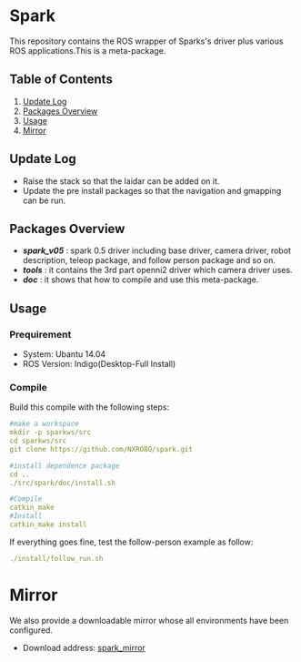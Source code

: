 # Spark

This repository contains the ROS wrapper of Sparks's driver plus various ROS applications.This is a meta-package.

## Table of Contents

1. [Update Log](#update-log)
2. [Packages Overview](#packages-overview)
3. [Usage](#usage)
4. [Mirror](#mirror)

## Update Log

* Raise the stack so that the laidar can be added on it.
* Update the pre install packages so that the navigation and gmapping can be run.

## Packages Overview

* ***spark_v05*** : spark 0.5 driver including base driver, camera driver, robot description, teleop package, and follow person package and so on.
* ***tools*** : it contains the 3rd part openni2 driver which camera driver uses.
* ***doc*** : it shows that how to compile and use this meta-package.

## Usage

### Prequirement

* System:	Ubantu 14.04
* ROS Version:	Indigo(Desktop-Full Install) 

### Compile

Build this compile with the following steps:
```yaml
#make a workspace
mkdir -p sparkws/src
cd sparkws/src
git clone https://github.com/NXROBO/spark.git

#install dependence package
cd ..
./src/spark/doc/install.sh

#Compile
catkin_make
#Install
catkin_make install
```
If everything goes fine, test the follow-person example as follow:
```yaml
./install/follow_run.sh
```

# Mirror

We also provide a downloadable mirror whose all environments have been configured.
*  Download address: [spark_mirror](http://pan.baidu.com/s/1i4ZlH4p)

